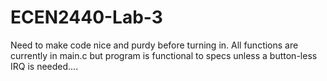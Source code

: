 # ECEN2440-Lab-3


Need to make code nice and purdy before turning in. All functions are currently in main.c but program is functional to specs unless a button-less IRQ is needed....
